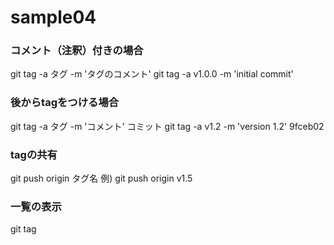 # sample04

### コメント（注釈）付きの場合
git tag -a タグ -m 'タグのコメント'
git tag -a v1.0.0 -m 'initial commit'

### 後からtagをつける場合
git tag -a タグ -m 'コメント' コミット
git tag -a v1.2 -m 'version 1.2' 9fceb02

### tagの共有
git push origin タグ名
例) git push origin v1.5

### 一覧の表示
git tag
